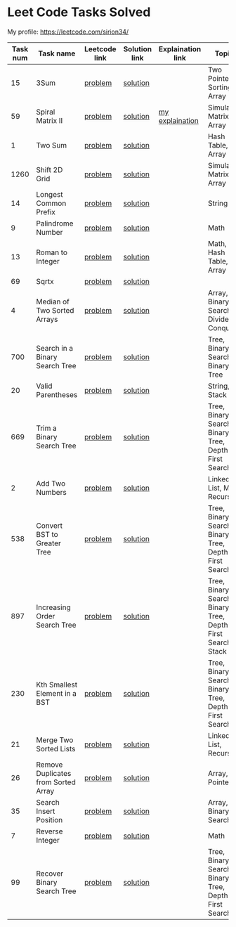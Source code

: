 # Leet Code Tasks Solved

My profile:
https://leetcode.com/sirion34/

| Task num   | Task name                                               | Leetcode link                                                                                     | Solution link                                                                                                        | Explaination link                                                                                                                                    | Topics                                                                   | Difficulty   |
|----------  |-------------------------------------------------------  |-------------------------------------------------------------------------------------------------  |--------------------------------------------------------------------------------------------------------------------  |----------------------------------------------------------------------------------------------------------------------------------------------------  |------------------------------------------------------------------------  |------------  |
| 15         | 3Sum                                                    | [problem](https://leetcode.com/problems/3sum/)                                                    | [solution](https://github.com/sirion34/leetcode/blob/main/medium/3sum.ipynb)                                         |                                                                                                                                                      | Two Pointers, Sorting, Array                                             | Medium       |
| 59         | Spiral Matrix II                                        | [problem](https://leetcode.com/problems/spiral-matrix-ii)                                         | [solution](https://github.com/sirion34/leetcode/blob/main/medium/spiral_matrix_ii.ipynb)                             |[my explaination](https://leetcode.com/problems/spiral-matrix-ii/discuss/1943470/Python-Daily-LeetCoding-Challenge-April-Day-13-(spiral-matrix-ii))   | Simulation, Matrix, Array                                                | Medium       |
| 1          | Two Sum                                                 | [problem](https://leetcode.com/problems/two-sum/)                                                 | [solution](https://github.com/sirion34/leetcode/blob/main/easy/Two_Sum.ipynb)                                        |                                                                                                                                                      | Hash Table, Array                                                        | Easy         |
| 1260       | Shift 2D Grid                                           | [problem](https://leetcode.com/problems/shift-2d-grid/)                                           | [solution](https://github.com/sirion34/leetcode/blob/main/easy/1260_Shift_2D_Grid.ipynb)                             |                                                                                                                                                      | Simulation, Matrix, Array                                                | Easy         |
| 14         | Longest Common Prefix                                   | [problem](https://leetcode.com/problems/longest-common-prefix/)                                   | [solution](https://github.com/sirion34/leetcode/blob/main/easy/longest_common_prefix.ipynb)                          |                                                                                                                                                      | String                                                                   | Easy         |
| 9          | Palindrome Number                                       | [problem](https://leetcode.com/problems/palindrome-number/)                                       | [solution](https://github.com/sirion34/leetcode/blob/main/easy/palindrome_number.ipynb)                              |                                                                                                                                                      | Math                                                                     | Easy         |
| 13         | Roman to Integer                                        | [problem](https://leetcode.com/problems/roman-to-integer/)                                        | [solution](https://github.com/sirion34/leetcode/blob/main/easy/roman_to_integer.ipynb)                               |                                                                                                                                                      | Math, Hash Table, Array                                                  | Easy         |
| 69         | Sqrtx                                                   | [problem](https://leetcode.com/problems/sqrtx/)                                                   | [solution](https://github.com/sirion34/leetcode/blob/main/easy/sqrtx.ipynb)                                          |                                                                                                                                                      |                                                                          | Easy         |
| 4          | Median of Two Sorted Arrays                             | [problem](https://leetcode.com/problems/median-of-two-sorted-arrays/)                             | [solution](https://github.com/sirion34/leetcode/blob/main/Hard/Median_of_Two_Sorted_Arrays.ipynb)                    |                                                                                                                                                      | Array, Binary Search, Divide and Conquer                                 | Hard         |
| 700        | Search in a Binary Search Tree                          | [problem](https://leetcode.com/problems/search-in-a-binary-search-tree/)                          | [solution](https://github.com/sirion34/leetcode/blob/main/easy/Search_in_a_Binary_Search_Tree.ipynb)                 |                                                                                                                                                      | Tree, Binary Search, Binary Tree                                         | Easy         |
| 20         | Valid Parentheses                                       | [problem](https://leetcode.com/problems/valid-parentheses/)                                       | [solution](https://github.com/sirion34/leetcode/blob/main/easy/Valid_Parentheses.ipynb)                              |                                                                                                                                                      | String, Stack                                                            | Easy         |
| 669        | Trim a Binary Search Tree                               | [problem](https://leetcode.com/problems/trim-a-binary-search-tree/)                               | [solution](https://github.com/sirion34/leetcode/blob/main/medium/Trim_a_Binary_Search_Tree.ipynb)                    |                                                                                                                                                      | Tree, Binary Search, Binary Tree, Depth-First Search                     | Medium       |
| 2          | Add Two Numbers                                         | [problem](https://leetcode.com/problems/add-two-numbers/)                                         | [solution](https://github.com/sirion34/leetcode/blob/main/medium/Add_Two_Numbers.ipynb)                              |                                                                                                                                                      | Linked List, Math, Recursion                                             | Medium       |
| 538        | Convert BST to Greater Tree                             | [problem](https://leetcode.com/problems/convert-bst-to-greater-tree/)                             | [solution](https://github.com/sirion34/leetcode/blob/main/medium/Convert_BST_to_Greater_Tree.ipynb)                  |                                                                                                                                                      | Tree, Binary Search, Binary Tree, Depth-First Search                     | Medium       |
| 897        | Increasing Order Search Tree                            | [problem](https://leetcode.com/problems/increasing-order-search-tree/)                            | [solution](https://github.com/sirion34/leetcode/blob/main/easy/Increasing_Order_Search_Tree.ipynb)                   |                                                                                                                                                      | Tree, Binary Search, Binary Tree, Depth-First Search, Stack              | Easy         |
| 230        | Kth Smallest Element in a BST                           | [problem](https://leetcode.com/problems/kth-smallest-element-in-a-bst/)                           | [solution](https://github.com/sirion34/leetcode/blob/main/medium/Kth_Smallest_Element_in_a_BST.ipynb)                |                                                                                                                                                      | Tree, Binary Search, Binary Tree, Depth-First Search                     | Medium       |
| 21         | Merge Two Sorted Lists                                  | [problem](https://leetcode.com/problems/merge-two-sorted-lists/)                                  | [solution](https://github.com/sirion34/leetcode/blob/main/easy/Merge_Two_Sorted_Lists.ipynb)                         |                                                                                                                                                      | Linked List, Recursion                                                   | Easy         |
| 26         | Remove Duplicates from Sorted Array                     | [problem](https://leetcode.com/problems/remove-duplicates-from-sorted-array/)                     | [solution](https://github.com/sirion34/leetcode/blob/main/easy/Remove_Duplicates_from_Sorted_Array.ipynb)            |                                                                                                                                                      | Array, Two Pointers                                                      | Easy         |
| 35         | Search Insert Position                                  | [problem](https://leetcode.com/problems/search-insert-position/)                                  | [solution](https://github.com/sirion34/leetcode/blob/main/easy/Search_Insert_Position.ipynb)                         |                                                                                                                                                      | Array, Binary Search                                                     | Easy         |
| 7          | Reverse Integer                                         | [problem](https://leetcode.com/problems/reverse-integer/)                                         | [solution](https://github.com/sirion34/leetcode/blob/main/medium/Reverse_Integer.ipynb)                              |                                                                                                                                                      | Math                                                                     | Medium       |  
| 99         | Recover Binary Search Tree                              | [problem](https://leetcode.com/problems/recover-binary-search-tree/)                              | [solution](https://github.com/sirion34/leetcode/blob/main/medium/Recover_Binary_Search_Tree.ipynb)                   |                                                                                                                                                      | Tree, Binary Search, Binary Tree, Depth-First Search                     | Medium       |
